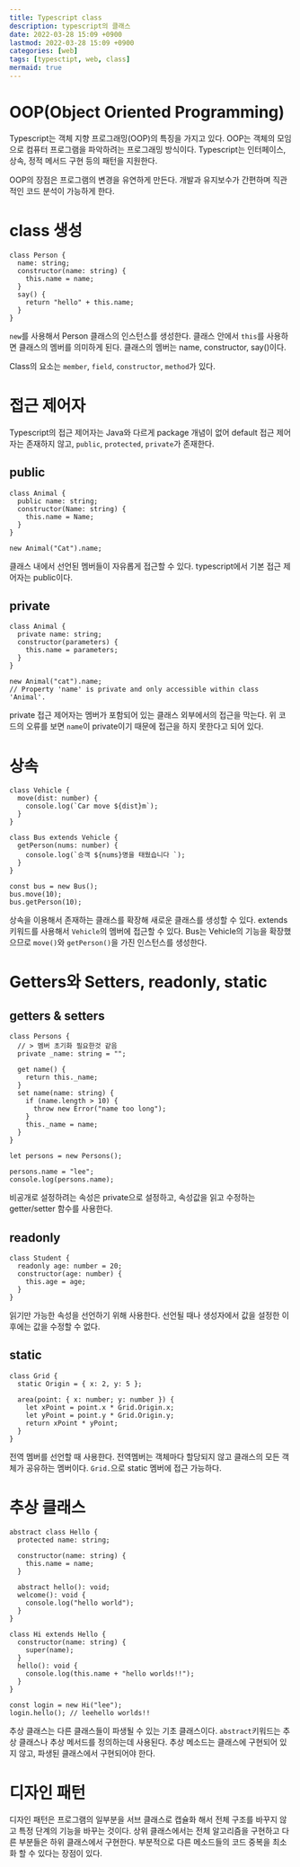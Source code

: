 ```yaml
---
title: Typescript class
description: typescript의 클래스
date: 2022-03-28 15:09 +0900
lastmod: 2022-03-28 15:09 +0900
categories: [web]
tags: [typesctipt, web, class]
mermaid: true
---
```


# OOP(Object Oriented Programming)

Typescript는 객체 지향 프로그래밍(OOP)의 특징을 가지고 있다. OOP는 객체의 모임으로 컴퓨터 프로그램을 파악하려는 프로그래밍 방식이다. Typescript는 인터페이스, 상속, 정적 메서드 구현 등의 패턴을 지원한다.

OOP의 장점은 프로그램의 변경을 유연하게 만든다. 개발과 유지보수가 간편하며 직관적인 코드 분석이 가능하게 한다.

# class 생성

```tsx
class Person {
  name: string;
  constructor(name: string) {
    this.name = name;
  }
  say() {
    return "hello" + this.name;
  }
}
```

`new`를 사용해서 Person 클래스의 인스턴스를 생성한다. 클래스 안에서 `this`를 사용하면 클래스의 멤버를 의미하게 된다. 클래스의 멤버는 name, constructor, say()이다.

Class의 요소는 `member`, `field`, `constructor`, `method`가 있다.

# 접근 제어자

Typescript의 접근 제어자는 Java와 다르게 package 개념이 없어 default 접근 제어자는 존재하지 않고, `public`, `protected`, `private`가 존재한다.

## public

```tsx
class Animal {
  public name: string;
  constructor(Name: string) {
    this.name = Name;
  }
}

new Animal("Cat").name;
```

클래스 내에서 선언된 멤버들이 자유롭게 접근할 수 있다. typescript에서 기본 접근 제어자는 public이다.

## private

```tsx
class Animal {
  private name: string;
  constructor(parameters) {
    this.name = parameters;
  }
}

new Animal("cat").name;
// Property 'name' is private and only accessible within class 'Animal'.
```

private 접근 제어자는 멤버가 포함되어 있는 클래스 외부에서의 접근을 막는다. 위 코드의 오류를 보면 `name`이 private이기 때문에 접근을 하지 못한다고 되어 있다.

# 상속

```tsx
class Vehicle {
  move(dist: number) {
    console.log(`Car move ${dist}m`);
  }
}

class Bus extends Vehicle {
  getPerson(nums: number) {
    console.log(`승객 ${nums}명을 태웠습니다 `);
  }
}

const bus = new Bus();
bus.move(10);
bus.getPerson(10);
```

상속을 이용해서 존재하는 클래스를 확장해 새로운 클래스를 생성할 수 있다. extends 키워드를 사용해서 `Vehicle`의 멤버에 접근할 수 있다. Bus는 Vehicle의 기능을 확장했으므로 `move()`와 `getPerson()`을 가진 인스턴스를 생성한다.

# Getters와 Setters, readonly, static

## getters & setters

```tsx
class Persons {
  // > 멤버 초기화 필요한것 같음
  private _name: string = "";

  get name() {
    return this._name;
  }
  set name(name: string) {
    if (name.length > 10) {
      throw new Error("name too long");
    }
    this._name = name;
  }
}

let persons = new Persons();

persons.name = "lee";
console.log(persons.name);
```

비공개로 설정하려는 속성은 private으로 설정하고, 속성값을 읽고 수정하는 getter/setter 함수를 사용한다.

## readonly

```tsx
class Student {
  readonly age: number = 20;
  constructor(age: number) {
    this.age = age;
  }
}
```

읽기만 가능한 속성을 선언하기 위해 사용한다. 선언될 때나 생성자에서 값을 설정한 이후에는 값을 수정할 수 없다.

## static

```tsx
class Grid {
  static Origin = { x: 2, y: 5 };

  area(point: { x: number; y: number }) {
    let xPoint = point.x * Grid.Origin.x;
    let yPoint = point.y * Grid.Origin.y;
    return xPoint * yPoint;
  }
}
```

전역 멤버를 선언할 때 사용한다. 전역멤버는 객체마다 할당되지 않고 클래스의 모든 객체가 공유하는 멤버이다. `Grid.`으로 static 멤버에 접근 가능하다.

# 추상 클래스

```tsx
abstract class Hello {
  protected name: string;

  constructor(name: string) {
    this.name = name;
  }

  abstract hello(): void;
  welcome(): void {
    console.log("hello world");
  }
}

class Hi extends Hello {
  constructor(name: string) {
    super(name);
  }
  hello(): void {
    console.log(this.name + "hello worlds!!");
  }
}

const login = new Hi("lee");
login.hello(); // leehello worlds!!
```

추상 클래스는 다른 클래스들이 파생될 수 있는 기초 클래스이다. `abstract`키워드는 추상 클래스나 추상 메서드를 정의하는데 사용된다. 추상 메소드는 클래스에 구현되어 있지 않고, 파생된 클래스에서 구현되어야 한다.

# 디자인 패턴

디자인 패턴은 프로그램의 일부분을 서브 클래스로 캡슐화 해서 전체 구조를 바꾸지 않고 특정 단계의 기능을 바꾸는 것이다. 상위 클래스에서는 전체 알고리즘을 구현하고 다른 부분들은 하위 클래스에서 구현한다. 부분적으로 다른 메소드들의 코드 중복을 최소화 할 수 있다는 장점이 있다.
